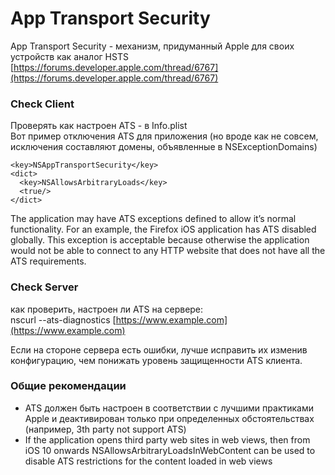 # App Transport Security

App Transport Security - механизм, придуманный Apple для своих устройств как аналог HSTS  
[https://forums.developer.apple.com/thread/6767](https://forums.developer.apple.com/thread/6767)

### Check Client

Проверять как настроен ATS - в Info.plist  
Вот пример отключения ATS для приложения \(но вроде как не совсем, исключения составляют домены, объявленные в NSExceptionDomains\)

```text
<key>NSAppTransportSecurity</key>
<dict>
  <key>NSAllowsArbitraryLoads</key>
  <true/>
</dict>
```

The application may have ATS exceptions defined to allow it’s normal functionality. For an example, the Firefox iOS application has ATS disabled globally. This exception is acceptable because otherwise the application would not be able to connect to any HTTP website that does not have all the ATS requirements.

### Check Server

как проверить, настроен ли ATS на сервере:  
nscurl --ats-diagnostics [https://www.example.com](https://www.example.com)

Если на стороне сервера есть ошибки, лучше исправить их изменив конфигурацию, чем понижать уровень защищенности ATS клиента.

### Общие рекомендации

- ATS должен быть настроен в соответствии с лучшими практиками Apple и деактивирован только при определенных обстоятельствах \(например, 3th party not support ATS\)  
 - If the application opens third party web sites in web views, then from iOS 10 onwards NSAllowsArbitraryLoadsInWebContent can be used to disable ATS restrictions for the content loaded in web views

